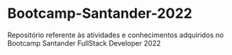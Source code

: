 # Bootcamp-Santander-2022
Repositório referente às atividades e conhecimentos adquiridos no Bootcamp Santander FullStack Developer 2022
